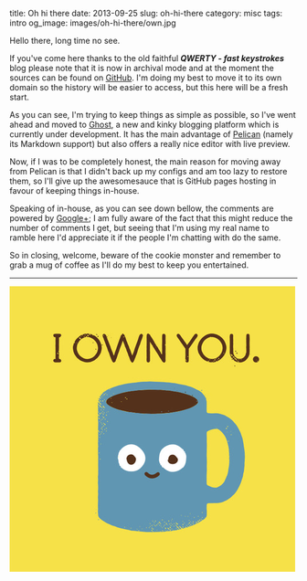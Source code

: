 title: Oh hi there
date: 2013-09-25
slug: oh-hi-there
category: misc
tags: intro
og_image: images/oh-hi-there/own.jpg

Hello there, long time no see.

If you've come here thanks to the old faithful ***QWERTY - fast keystrokes*** blog please note that it is now in archival mode and at the moment the sources can be found on [GitHub](https://github.com/fuzzmz/fuzzmz.github.com). I'm doing my best to move it to its own domain so the history will be easier to access, but this here will be a fresh start.

As you can see, I'm trying to keep things as simple as possible, so I've went ahead and moved to [Ghost](http://ghost.org/), a new and kinky blogging platform which is currently under development. It has the main advantage of [Pelican](http://docs.getpelican.com/en/3.3.0/) (namely its Markdown support) but also offers a really nice editor with live preview.

Now, if I was to be completely honest, the main reason for moving away from Pelican is that I didn't back up my configs and am too lazy to restore them, so I'll give up the awesomesauce that is GitHub pages hosting in favour of keeping things in-house.

Speaking of in-house, as you can see down bellow, the comments are powered by [Google+](https://plus.google.com); I am fully aware of the fact that this might reduce the number of comments I get, but seeing that I'm using my real name to ramble here I'd appreciate it if the people I'm chatting with do the same.

So in closing, welcome, beware of the cookie monster and remember to grab a mug of coffee as I'll do my best to keep you entertained.

---

![Coffee Owns!](/images/oh-hi-there/own.jpg)
